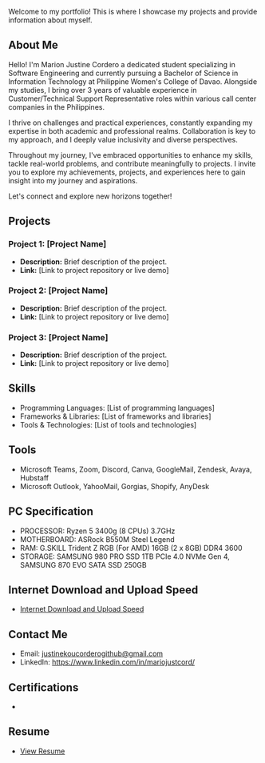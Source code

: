 Welcome to my portfolio! This is where I showcase my projects and provide information about myself.

## About Me

Hello! I'm Marion Justine Cordero a dedicated student specializing in Software Engineering and currently pursuing a Bachelor of Science in Information Technology at Philippine Women's College of Davao. Alongside my studies, I bring over 3 years of valuable experience in Customer/Technical Support Representative roles within various call center companies in the Philippines.

I thrive on challenges and practical experiences, constantly expanding my expertise in both academic and professional realms. Collaboration is key to my approach, and I deeply value inclusivity and diverse perspectives.

Throughout my journey, I've embraced opportunities to enhance my skills, tackle real-world problems, and contribute meaningfully to projects. I invite you to explore my achievements, projects, and experiences here to gain insight into my journey and aspirations.

Let's connect and explore new horizons together!

## Projects

### Project 1: [Project Name]

- **Description:** Brief description of the project.
- **Link:** [Link to project repository or live demo]

### Project 2: [Project Name]

- **Description:** Brief description of the project.
- **Link:** [Link to project repository or live demo]

### Project 3: [Project Name]

- **Description:** Brief description of the project.
- **Link:** [Link to project repository or live demo]

## Skills

- Programming Languages: [List of programming languages]
- Frameworks & Libraries: [List of frameworks and libraries]
- Tools & Technologies: [List of tools and technologies]

## Tools

- Microsoft Teams, Zoom, Discord, Canva, GoogleMail, Zendesk, Avaya, Hubstaff
- Microsoft Outlook, YahooMail, Gorgias, Shopify, AnyDesk

## PC Specification

- PROCESSOR: Ryzen 5 3400g (8 CPUs) 3.7GHz
- MOTHERBOARD: ASRock B550M Steel Legend
- RAM: G.SKILL Trident Z RGB (For AMD) 16GB (2 x 8GB) DDR4 3600
- STORAGE: SAMSUNG 980 PRO SSD 1TB PCIe 4.0 NVMe Gen 4, SAMSUNG 870 EVO SATA SSD 250GB

## Internet Download and Upload Speed
- <a href="https://www.speedtest.net/result/15940359562" target="_blank">Internet Download and Upload Speed</a>


## Contact Me

- Email: justinekoucorderogithub@gmail.com
- LinkedIn: https://www.linkedin.com/in/mariojustcord/

## Certifications
-

## Resume

- <a href="https://github.com/Justinekou143/Justinekou143.github.io/blob/4f06fee9850dc04fa7d7bb37c810c1283ba156c3/resume%20test.pdf" target="_blank">View Resume</a>

